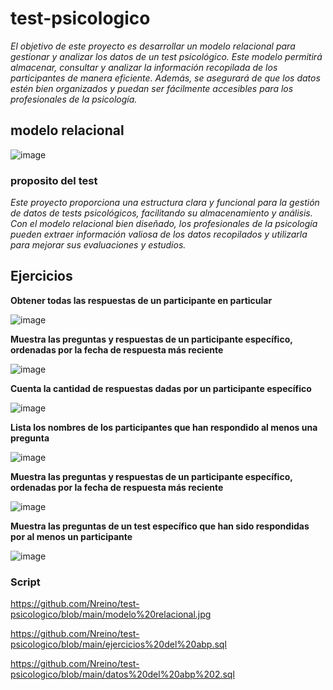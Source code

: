 # test-psicologico
*El objetivo de este proyecto es desarrollar un modelo relacional para gestionar y analizar los datos de un test psicológico. Este modelo permitirá almacenar, consultar y analizar la información recopilada de los participantes de manera eficiente. Además, se asegurará de que los datos estén bien organizados y puedan ser fácilmente accesibles para los profesionales de la psicología.*
## modelo relacional

![image](https://github.com/user-attachments/assets/76306a85-a743-45f2-b025-c63d44b3698e)

### proposito del test

*Este proyecto proporciona una estructura clara y funcional para la gestión de datos de tests psicológicos, facilitando su almacenamiento y análisis. Con el modelo relacional bien diseñado, los profesionales de la psicología pueden extraer información valiosa de los datos recopilados y utilizarla para mejorar sus evaluaciones y estudios.*   

## Ejercicios

**Obtener todas las respuestas de un participante en particular**

![image](https://github.com/user-attachments/assets/936accbb-9b64-4a8f-bb2b-28364a365592)

**Muestra las preguntas y respuestas de un participante específico, ordenadas por la fecha de respuesta más reciente**

![image](https://github.com/user-attachments/assets/da9331a9-e58e-4e39-9f93-131b3dab18b7)

**Cuenta la cantidad de respuestas dadas por un participante específico**

![image](https://github.com/user-attachments/assets/8b516198-cd7e-4851-bc7c-a11616e85f26)

**Lista los nombres de los participantes que han respondido al menos una pregunta**

![image](https://github.com/user-attachments/assets/adf9ab56-3fc9-441a-817f-80cdad2b8e9a)

**Muestra las preguntas y respuestas de un participante específico, ordenadas por la fecha de respuesta más reciente**

![image](https://github.com/user-attachments/assets/66ab0b0b-80ca-4b62-872d-c1922d10825a)

**Muestra las preguntas de un test específico que han sido respondidas por al menos un participante**

![image](https://github.com/user-attachments/assets/1fbaac7c-b4b6-4aac-957a-d2ee4dd1dc82)

### Script
https://github.com/Nreino/test-psicologico/blob/main/modelo%20relacional.jpg

https://github.com/Nreino/test-psicologico/blob/main/ejercicios%20del%20abp.sql

https://github.com/Nreino/test-psicologico/blob/main/datos%20del%20abp%202.sql
